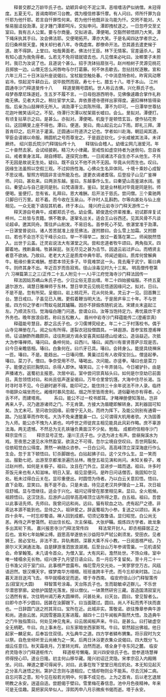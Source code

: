 <!-- { "loadSidebar": true } -->
　　释普交郡之万龄毕氏子也。幼颖异卓伦不泥尘滓。恶喧嗜洁俨似纳僧。未冠得度。五夏无亏。首谒南明听习台教。偶为檀信修事忏摩。有人问曰。师所忏罪为自忏耶为他忏耶。若言自忏罪性何来。若为他忏他既非汝乌能为忏。交罔不能对。大惭易服迳投泐潭。足才踵门潭即呵斥。交拟申问。潭即拽杖逐之。一日忽呼交至丈室曰。我有古人公案。要与尔商量。交拟进语。潭便喝。交豁然顿悟顾乃大笑。潭下绳床执其手曰。汝会佛法耶。交便喝拓开。潭亦大笑。于是名闻四达学者宗之。后归桑梓居天童。掩关却扫者八年。寺偶虚席。郡僚命开法。恐其遁去遣吏候于道。故不得辞。上堂曰。咄哉黄面老。佛法付王臣。林下无情客。官差逼杀人。莫有知心底为我免得者。么若无不免将错就错去也。凡见僧来必叱曰。汝楖栗子未担时。我已为汝说了也。且道说个甚么。招手洗钵拈扇张弓。赵州柏树子灵源见桃花且掷放一边。山僧无恁么闲唇吻与尔打葛藤。何不休去歇去。忽拈拄杖逐散。宣和六年三月二十日沐浴升座说偈曰。宝杖敲空触处春。个中消息特弥纶。昨宵风动寒岩冷。惊起泥牛耕白云。说毕脱然而寂。寿七十七。腊五十八。塔于本山。
江州圆通寺沙门释道旻传十八
　　释道旻赐号圆机。世人称云古佛。兴化蔡氏子也。母梦吞摩尼珠遂妊。生五岁不履不言。一日母抱游西明寺。见佛像遽趣合掌作礼称南无佛。见者大异之。稍壮宦学大梁。弃依景德寺德祥出家得度。遍扣禅林皆得染指。后亲沩山喆禅师无所入。谒泐潭干公具陈所得。潭不为印可。一日潭举世尊拈花迦叶微笑话问之。不契。侍潭行次潭以杖架肩长嘘曰。会么。旻拟对。潭便打。有顷复拈草示之曰。是甚么。亦拟对。潭便喝。机旋于是顿悟玄旨。便作拈花势曰。这回瞒旻上座不得也。潭曰。便道。旻曰。南山起云北山下雨。即礼三拜。潭首肯印之。后开法于灌溪。迁圆通以符道济之记也。学者如川赴海。朝廷闻其道。宰臣会请锡以命服。赐圆机之号而尊宠之。于是遐迩钦化。少长咸被其法泽。未详厥终。
绍兴慈氏院沙门释瑞仙传十九
　　释瑞仙会稽人。幼缠尘网几溺爱河。年二十奋然去家。会试经披剃。精习大小律藏。至戒性如虚空持者为迷倒句。忽自省曰。戒者束身法耳。胡自缚耶。遂探究台教。一日阅诸法不自生亦不从他生。不共不无因是故说无生处。疑曰。既不自又不他不共不无因。毕竟从何而生也。叹曰。因缘生法虽照以空假三观。不过抑扬性海。心佛众生名异体同。十境十乘妙心成智不思议境。智照方明固非言诠所能及也。遂更衣谒诸耆宿。后登投子山见广鉴禅师。问曰。甚处来。曰两浙东越。鉴曰。东越事作么生。曰秦望山高鉴湖水阔。鉴曰。秦望山与自己是同是别。曰梵语唐言。鉴曰。犹是业林秖对毕竟是同是别。师便喝。鉴便打。忽有省。礼拜曰。恩大难酬。后开法于慈氏。尝问僧。三个槖驰两只脚日行万里。趁不着。而今收在玉泉山。不许时人乱斟酌。尔等向甚处与仙上座相见。一众无能下语投其机者。终于本山。
隆兴府云岩寺沙门释天游传二十
　　释天游自号典牛。成都郑氏子也。幼业儒。颖俊逸伦侪辈推重。初试郡庠复试梓州。二处皆与贡籍。惧不敢承。遂窜名出关。适会王山谷西还。见其风骨不凡谈论超卓。邀其同舟。策往庐山削发。不易旧名。首参死心不契。依湛堂准于泐潭。一日湛堂普说曰。诸人苦苦就准上座觅佛法。遂拊膝曰。会么雪上加霜。又拊膝曰。若也不会岂不见干峰示众曰。举一不得举二。放过一着落在第二。师闻脱然悟入。出世于云盖。迁灵岩说法大有湛堂之风。尝和忠道者牧牛颂曰。两角指天。四脚着地。拽断鼻绳。牧甚屎屁。张无尽见之甚为击节。因退云岩过庐山。而栖贤主者意不欲纳。乃故曰。老老大大正是质库中典牛耶。师闻述偈曰。质库何曾解典牛。秖缘价重实难酬。想君本领无多子。毕竟难禁这一头。竟去庵于武宁。匾曰典牛。则终其身不出。年近百岁而告寂焉。径山涂毒见时九十三矣。
明高僧传卷第六
习禅篇第三之三(正传二十五人附见十一人)平江府觉海寺沙门释法因传一
　　释法因姑苏嵎山朱氏子也。少汨尘俗无意出缠。年二十四始披缁服。不终五夏遽尔游方。谒慧日雅禅师于东林。慧日举灵云见桃花悟道因缘问之。拟对。日曰。不是不是。忽有所契。呈偈曰。岩上桃花开。花从何处来。灵云才一见。回首舞三台。慧日戒曰。子虽见已入微。更假着鞭当明大法。于是居庐阜三十年。不与世接。四方仰之学者川骛蚁屯就其罏鞴。因亦不辞煅炼随机说法。宋建炎末盗起江左。乃顺流东归。觉海缁白踵门问道。尝谓众曰。汝等当饱持定力。弗忧晨炊干求外务也。晚年放浪自若。称曰五松散人。
眉州中岩寺沙门释蕴能传二(澄甫崇真)
　　释蕴能号慧目。郡之吕氏子也。少习儒博究经史。年二十二于村落校书。偶于山寺见禅册在几。阅之似有所得。遂裂衣冠投僧圆具。一钵遐游。首参宝胜澄甫禅师。征诘酬酢所趣颇异。迳往荆湖方谒永安喜真如喆德山绘诸公。造诣益迈。次抵大沩参瑃禅师。瑃问曰。桑梓何处。曰西川。瑃曰。闻西川有普贤菩萨示现是否。曰今日亲瞻慈相。瑃曰。白象何在。曰爪牙已具。瑃曰。会转身么。能提具绕禅床一匝。瑃曰。不是。能趋出。一日瑃问僧。黄巢过后有人收得宝剑么。僧竖起拳。瑃曰。菜刀子。僧曰。争奈受用不尽。瑃喝出。次问能。亦竖拳。瑃曰也是菜刀子。能便近前拦胸筑曰。杀得人即休。瑃笑曰。三十年弄骑马。今日被驴扑。由是声播诸方。返蜀初主报恩。次居中岩。室中尝问崇真毡头曰。如何是尔空劫已前面目。真忽领悟对曰。和尚且低声遂呈偈曰。万年仓里曾饥馑。大海中住尽长渴。当时寻时寻不见。今日避时避不得。能印可之。能住持三十余年说法不许人录。临终书偈辞众端坐而化。阇维时暴风忽起。烟之所至皆雨舍利。道俗斸地亦有得者。心舌不坏。而建塔焉。
　　系曰。能公不过一校书郎耳。才睹禅册便知落处。岂非再来人乎。况乃遨游诸师之门。不无肯綮。方接大沩眉睫即解转身。其利器固可知矣。沩尤未可。至问收剑因缘。前僧宁无入处。而终为挥下。及能公则别有通霄一路。乃拈茎草而作吹毛。大沩不免亲遭鳖鼻一口。公可谓得大机用者欤。大沩固善为人师。能公亦不愧为人弟也。呜呼世之师徒宾主相见能具此风彩作略。庶不辜游法海。两无遗憾。不然总为无孔铁锤负黄面汉不少矣。勉哉。
成都府信相寺沙门释宗显传三
　　释宗显号正觉。潼川王氏子也。少选为进士有声。尝昼掬溪水为戏。至夜思之遂见水泠然盈室。欲汲之不可得。忽尔尘境自空叹曰。吾世网裂矣。往依昭觉白公得度。萧然一衲随众咨参。一日白公问。高高峰顶立深深海底行作么生会。忽于言下顿悟曰。钉杀脚跟也。白拈起拂子曰。这个又作么生。显一笑而出。服勤七祀。出游至京都淮浙遍历丛林。晚登五祖见演和尚问。未知关棙子。难过赵州桥。如何是关棙子。祖曰。汝且在门外立。显进步一踏而退。祖曰。许多时茶饭元来也有人知滋味。明日入室。祖见显便问。是昨日问话僧否。我固知尔见处。秖未过得白云关在。显珍重便出。时圆悟为侍者。乃以白云关意扣悟。悟曰。直下会取。显笑曰。我不是不会。只是未谙。待见这老汉共伊理会一上耳。次日祖往舒城。显与悟继往。适会于兴化。祖问记得曾在那里相见来。显曰。全火秖候。祖顾悟曰。这汉饶舌。后游庐山回举高高峰顶立话所得之意。白五祖。祖曰。吾尝以此事诘先师。先师曰。我曾问远和尚。远曰。猫有软血之功。虎有起尸之德。非索达本源不能到也。显侍之久。祖钟爱之。辞返蜀祖为小参。复送之以颂曰。离乡四十余年。一时忘却蜀语。禅人回到成都。切须记取鲁语。显归昭觉。白公尚无恙。再侍之声誉蔼然。初出住长松。次主保福。大张炉鞴。煅炼四方学者。故龙象多出其轮下焉。
嘉兴报恩寺沙门释法常传四
　　释法常开封人。即丞相薛居正之后也。宣和七年始解尘缚。遐思高举遂依长沙益阳华严轼公剃须发。受田衣。见者狮王。居必宝社。非法不言。异轨弗顾。深慕大乘不斥小教。一日阅首楞严经。乃廓尔义天渊通法海。自是肆游淮泗放浪湖湘。后至台山万年参谒雪巢。一见机语契会。命掌翰笺。未几请令首众。为僧入室。大有风彩。澹然处世。不饰众缘。室中唯一矮榻余无长物。绍兴庚子九月望日语众曰。吾一月后不复留矣。至十月二十一日书渔父词于室门曰。此事楞严尝露布。梅花雪月交光处。一笑寥寥空万古。风瓯语迥然。银汉横天宇。蝶梦南华方栩栩。班班谁跨丰干虎。而今忘却来时路。江山暮天涯目送鸿飞去。书毕就榻收足而逝。塔于寺西南。
临安府径山沙门释智策传五(寂室光大圆)
　　释智策号涂毒。天台陈氏子也。生而聪敏卓迈群儿。不乐世华潜思寥廓。幼依护国楚光落发。授以僧仪。一钵萧然研穷三藏。首造国清寂室光公洒然有省。次往明州谒万寿大圆禅师。问甚处来。曰天台。圆曰。曾见智者么。曰即今亦不少圆曰。因甚在汝脚跟下。曰当面蹉过。圆曰。尚人不耘而秀不扶而直也。一日辞圆门送之拊其背曰。宝所在近。此城非实。策敬诺。欲往豫章参典牛游和尚。道由云居。风因雪塞路无客进履。越四十二日午闻板声豁然大悟。及造典牛之门牛独指策曰。何处见神见鬼来。曰云居闻板声来。牛曰。是甚么。曰打破虚空全无柄靶。牛曰。向上事未在。曰东家暗坐西家斯骂。牛曰。崭然超出佛祖。他日起家一麟足矣。后奉旨住双径。大弘典牛之道。四方学者鳞布猬集。将示寂时为文以祭。自危坐倾听至云尚飨为之一笑。后两日沐浴更衣集众说偈曰。四大既分飞。烟云任意归。秋天霜夜月。万里转光辉。泊然而逝。塔全身于寺东冈之麓。
临安府灵隐寺沙门释道枢传六
　　释道枢号懒庵。吴兴四安徐氏子也。尝参道场慧禅师得授心印。道业日隆。初主何山移华藏。隆兴初诏迁灵隐。宋孝宗召入内殿赐坐。问曰。禅道之要可得闻乎。对曰。此事在陛下堂堂日用应机处。本无知见起灭之分圣凡迷悟之别。第护正念则与道相应。亡情却物则业不能系。尽去沉掉二病。自忘问答之意。矧今见在般若光明中。何事不成见也。上为之首肯。后以老乞退居明教之永安。逍遥自适。尝题偈于壁曰。雪里梅花春信息。池中月色夜精神。年来可是无佳趣。莫把家风举似人。淳熙丙申八月示微疾书偈而逝。塔于永安。
